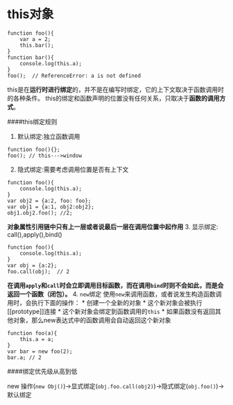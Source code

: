# this对象
    function foo(){
        var a = 2;
        this.bar();
    }
    function bar(){
        console.log(this.a);
    }
    foo();	// ReferenceError: a is not defined


this是在**运行时进行绑定**的，并不是在编写时绑定，它的上下文取决于函数调用时的各种条件。
this的绑定和函数声明的位置没有任何关系，只取决于**函数的调用方式**。

####this绑定规则
1. 默认绑定:独立函数调用
```
function foo(){};
foo(); // this--->window
```
2. 隐式绑定:需要考虑调用位置是否有上下文
```
function foo(){
    console.log(this.a);
}
var obj2 = {a:2, foo: foo};
var obj1 = {a:1, obj2:obj2};
obj1.obj2.foo(); //2;
```
**对象属性引用链中只有上一层或者说最后一层在调用位置中起作用**
3. 显示绑定: call(),apply(),bind()
```
function foo(){	
    console.log(this.a);
}
var obj = {a:2};
foo.call(obj);	// 2 
```
**在调用```apply```和```call```时会立即调用目标函数，而在调用```bind```时则不会如此，而是会返回一个函数（闭包）。**
4. ```new```绑定
使用```new```来调用函数，或者说发生构造函数调用时，会执行下面的操作：
    * 创建一个全新的对象
    * 这个新对象会被执行[[prototype]]连接
    * 这个新对象会绑定到函数调用的```this```
    * 如果函数没有返回其他对象，那么new表达式中的函数调用会自动返回这个新对象 
```
function foo(a){
    this.a = a;
}
var bar = new foo(2);
bar.a; // 2    
```
####绑定优先级从高到低

new 操作(```new Obj()```)->显式绑定(```obj.foo.call(obj2)```)->隐式绑定(```obj.foo()```)->默认绑定